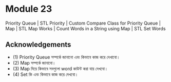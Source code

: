 # Module 23

Priority Queue | STL Priority | Custom Compare Class for Priority Queue | Map | STL Map Works | Count Words in a String using Map | STL Set Words

## Acknowledgements

- (1) Priority Queue সম্পর্কে জানানো এবং কিভাবে কাজ করে দেখাবো।
- (2) Map সম্পর্কে জানাবো।
- (3) Map দিয়ে কিভাবে সবগুলো word কাউন্ট করা যায় দেখবো।
- (4) Set কি এবং কিভাবে কাজ করে দেখবো।
